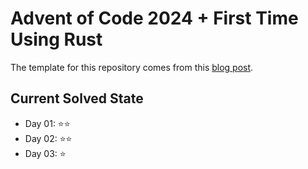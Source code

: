 # Advent of Code 2024 + First Time Using Rust

The template for this repository comes from this [blog post](https://blog.jetbrains.com/rust/2024/11/29/advent-of-code-in-rust-for-the-rest-of-us/).

## Current Solved State

  * Day 01: ⭐⭐
  * Day 02: ⭐⭐
  * Day 03: ⭐
